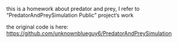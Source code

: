 
this is a homework about predator and prey, I refer to “PredatorAndPreySimulation
Public” project‘s work



the original code is here: https://github.com/unknownblueguy6/PredatorAndPreySimulation
